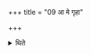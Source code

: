 +++
title = "09 आ मे गृहा"

+++

<details><summary>थिते</summary>

आ मे गृहा भवन्त्वित्याभूः ९
</details>
